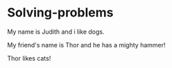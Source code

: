 # Solving-problems

My name is Judith and i like dogs. 

My friend's name is Thor and he has a mighty hammer!

Thor likes cats!